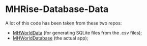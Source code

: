 # MHRise-Database-Data
A lot of this code has been taken from these two repos:
- [MHWorldData](https://github.com/gatheringhallstudios/MHWorldData) (for generating SQLite files from the .csv files);
- [MHWorldDatabase](https://github.com/gatheringhallstudios/MHWorldDatabase) (the actual app);
